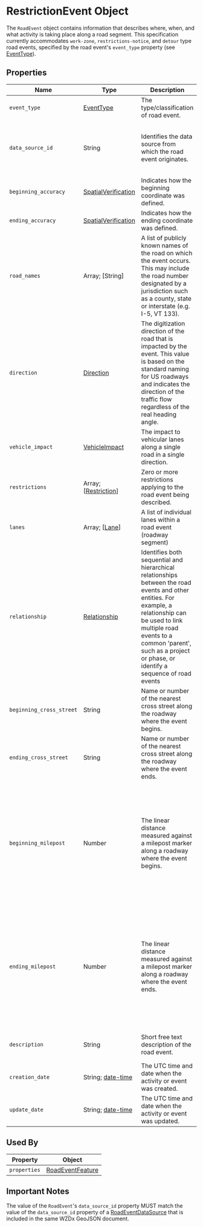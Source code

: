 # RestrictionEvent Object
The `RoadEvent` object contains information that describes where, when, and what activity is taking place along a road segment. This specification currently accommodates `work-zone`, `restrictions-notice`, and `detour` type road events, specified by the road event's `event_type` property (see [EventType](/spec-content/enumerated-types/EventType.md])).

## Properties
Name | Type | Description | Conformance | Notes
--- | --- | --- | --- | ---
`event_type` | [EventType](/spec-content/enumerated-types/EventType.md) | The type/classification of road event. | Required |
`data_source_id` | String | Identifies the data source from which the road event originates. | Required | The value must match to the `data_source_id` property of a [RoadEventDataSource](/spec-content/objects/RoadEventDataSource.md) included within the same WZDx GeoJSON document.
`beginning_accuracy` | [SpatialVerification](/spec-content/enumerated-types/SpatialVerification.md) | Indicates how the beginning coordinate was defined. | Required |
`ending_accuracy` | [SpatialVerification](/spec-content/enumerated-types/SpatialVerification.md) | Indicates how the ending coordinate was defined. | Required |
`road_names` | Array; [String] | A list of publicly known names of the road on which the event occurs. This may include the road number designated by a jurisdiction such as a county, state or interstate (e.g. I-5, VT 133). | Required | 
`direction` | [Direction](/spec-content/enumerated-types/Direction.md) | The digitization direction of the road that is impacted by the event. This value is based on the standard naming for US roadways and indicates the direction of the traffic flow regardless of the real heading angle. | Required | Example `northbound` (for I-5 North)
`vehicle_impact` | [VehicleImpact](/spec-content/enumerated-types/VehicleImpact.md) | The impact to vehicular lanes along a single road in a single direction. | Required |
`restrictions` | Array; \[[Restriction](/spec-content/enumerated-types/RoadRestriction.md)\] | Zero or more restrictions applying to the road event being described. | Conditional: required if `lanes` is not provided. | 
`lanes` | Array; \[[Lane](/spec-content/objects/Lane.md)\] | A list of individual lanes within a road event (roadway segment) | Conditional: required if `restrictions` is not provided. |
`relationship` | [Relationship](/spec-content/objects/Relationship.md) | Identifies both sequential and hierarchical relationships between the road events and other entities. For example, a relationship can be used to link multiple road events to a common 'parent', such as a project or phase, or identify a sequence of road events | Optional | 
`beginning_cross_street` | String | Name or number of the nearest cross street along the roadway where the event begins. | Optional |
`ending_cross_street` | String | Name or number of the nearest cross street along the roadway where the event ends. | Optional |
`beginning_milepost` | Number | The linear distance measured against a milepost marker along a roadway where the event begins. | Optional | A milepost or mile marker is a surveyed distance posted along a roadway measuring the length (in miles or tenth of a mile) from the south west to the north east. These markers are typically notated on State and local government digital road networks. See also the `lrs_type` property on the [RoadEventDataSource](/spec-content/objects/RoadEventDataSource.md) object.
`ending_milepost` | Number | The linear distance measured against a milepost marker along a roadway where the event ends. | Optional | A milepost or mile marker is a surveyed distance posted along a roadway measuring the length (in miles or tenth of a mile) from the south west to the north east. These markers are typically notated on State and local government digital road networks. See also the `lrs_type` property on the [RoadEventDataSource](/spec-content/objects/RoadEventDataSource.md) object.
`description` | String | Short free text description of the road event. | Optional | This will be populated with formal phrases in later version of this specification.
`creation_date` | String; [date-time](https://tools.ietf.org/html/draft-handrews-json-schema-validation-01#section-7.3.1) | The UTC time and date when the activity or event was created. | Optional | All datetime formats shall follow [RFC 3339 Section 5.6](https://tools.ietf.org/html/rfc3339#section-5.6). Example: `2016-11-03T19:37:00Z`.
`update_date` | String; [date-time](https://tools.ietf.org/html/draft-handrews-json-schema-validation-01#section-7.3.1) | The UTC time and date when the activity or event was updated. | Optional | All datetime formats shall follow [RFC 3339 Section 5.6](https://tools.ietf.org/html/rfc3339#section-5.6). Example: `2016-11-03T19:37:00Z`.

## Used By
Property | Object
--- | ---
`properties` | [RoadEventFeature](/spec-content/objects/RoadEventFeature.md)

## Important Notes
The value of the `RoadEvent`'s `data_source_id` property MUST match the value of the `data_source_id` property of a [RoadEventDataSource](/spec-content/objects/RoadEventDataSource.md) that is included in the same WZDx GeoJSON document.
